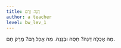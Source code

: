```yaml
---
title: דָּנָה וְרָם
author: a teacher
level: bw_lev_1
---
```

מַה אָכְלָה דָּנָה? 
חַסָּה וּבַנָּנָה.
מַה אָכַל רָם?
מָרָק חַם.